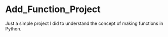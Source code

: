 # Add_Function_Project
Just a simple project I did to understand the concept of making functions in Python.
